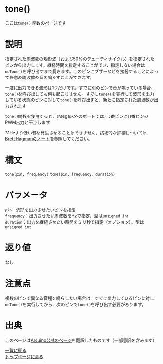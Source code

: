 # tone()

ここは`tone()` 関数のページです

# 説明

指定された周波数の矩形波（および50%のデューティサイクル）を指定されたピンから出力します。継続時間を指定することができ、指定しない場合は`noTone()`を呼び出すまで続きます。このピンにブザーなどを接続することによって任意の周波数の音を鳴らすことができます。

一度に出力できる波形は1つだけです。すでに別のピンで音が鳴っている場合、`tone()`を呼び出しても何も起こりません。すでに`tone()`を実行して波形を出力している状態のピンに対して`tone()`を呼び出すと、新たに指定された周波数が出力されます

`tone()`関数を使用すると、（Mega以外のボードでは）3番ピンと11番ピンのPWM出力と干渉します

31Hzより低い音を発生させることはできません。技術的な詳細については、[Brett Hagmanのノート](https://github.com/bhagman/Tone#ugly-details)を参照してください。

# 構文

`tone(pin, frequency)`
`tone(pin, frequency, duration)`

# パラメータ

`pin`：波形を出力させたいピンを指定  
`frequency`：出力させたい周波数をHzで指定。型は`unsigned int`  
`duration`：出力を継続させたい時間をミリ秒で指定（オプション）。型は`unsigned int`  

# 返り値

なし

# 注意点

複数のピンで異なる音程を鳴らしたい場合は、すでに出力しているピンに対し`noTone()`を実行してから、次のピンで`tone()`を呼び出す必要があります。

# 出典

このページは[Arduino公式のページ](https://www.arduino.cc/reference/en/language/functions/advanced-io/tone/)を翻訳したものです（一部意訳を含みます）

[一覧に戻る](https://pages.nchlab.net/Arduino/ref/)  
[トップページに戻る](https://pages.nchlab.net/)
